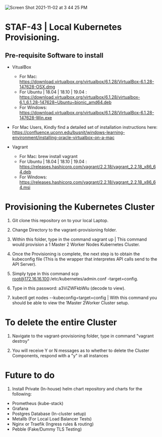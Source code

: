 
  ![Screen Shot 2021-11-02 at 3 44 25 PM](https://user-images.githubusercontent.com/25004712/139949020-f22cc63e-6e9e-4d5c-9c7a-bb821360e655.png)

# STAF-43 | Local Kubernetes Provisioning.

## Pre-requisite Software to install

* VitualBox 
  * For Mac: https://download.virtualbox.org/virtualbox/6.1.28/VirtualBox-6.1.28-147628-OSX.dmg
  * For Ubuntu | 18.04 | 18.10 | 19.04 : https://download.virtualbox.org/virtualbox/6.1.28/virtualbox-6.1_6.1.28-147628~Ubuntu~bionic_amd64.deb
  * For Windows: https://download.virtualbox.org/virtualbox/6.1.28/VirtualBox-6.1.28-147628-Win.exe

* For Mac Users, Kindly find a detailed set of installation instructions here:
https://confluence.uconn.edu/busnit/windows-learning-environment/installing-oracle-virtualbox-on-a-mac

* Vagrant
  * For Mac: brew install vagrant
  * For Ubuntu | 18.04 | 18.10 | 19.04 : https://releases.hashicorp.com/vagrant/2.2.18/vagrant_2.2.18_x86_64.deb
  * For Windows: https://releases.hashicorp.com/vagrant/2.2.18/vagrant_2.2.18_x86_64.msi


# Provisioning the Kubernetes Cluster

1)  Git clone this repository on to your local Laptop.

2)  Change Directory to the vagrant-provisioning folder.

3)  Within this folder, type in the command vagrant up | This command would provision a 1 Master 2 Worker Nodes Kubernetes Cluster.

4)  Once the Provisioning is complete, the next step is to obtain the kubeconfig file (This is the wrapper that interpretes API calls send to the API Server).

5)  Simply type in this command scp root@172.16.16.100:/etc/kubernetes/admin.conf -target=config.

6)  Type in this password: a3ViZWFkbWlu (decode to view).

7)  kubectl get nodes --kubeconfig=target=config  | With this command you should be able to view the 1Master 2Worker Cluster setup.



# To delete the entire Cluster 

 1)  Navigate to the vagrant-provisioning folder, type in command "vagrant destroy"

 2)  You will receive Y or N messages as to whether to delete the Cluster Components, respond with a "y" in all instances



# Future to do 

1)  Install Private (In-house) helm chart repository and charts for the following:

* Prometheus (kube-stack)
* Grafana
* Postgres Database (In-cluster setup)
* Metallb (For Local Load Balancer Tests)
* Nginx or Traefik (Ingress rules & routing)
* Pebble (Fake/Dummy TLS Testing)

